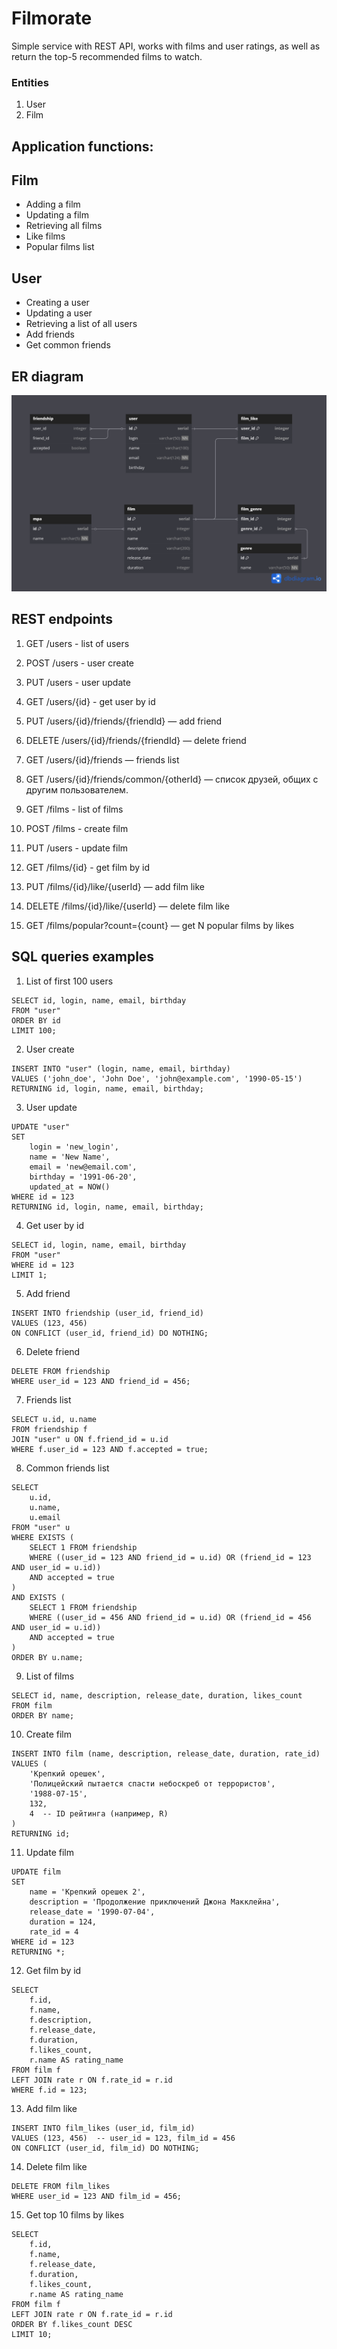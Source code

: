 # Filmorate
Simple service with REST API, works with films and user ratings, as well as return the top-5 recommended films to watch.

### Entities 
1. User
2. Film


## Application functions:
## Film
- Adding a film
- Updating a film
- Retrieving all films
- Like films
- Popular films list

## User
- Creating a user
- Updating a user
- Retrieving a list of all users
- Add friends
- Get common friends


## ER diagram
![Filmorate application ER diagram](src/main/resources/db/diagram/filmorate_er_diagram.png)


## REST endpoints
1. GET /users - list of users
2. POST /users - user create
3. PUT /users - user update
4. GET /users/{id} - get user by id
5. PUT /users/{id}/friends/{friendId} — add friend
6. DELETE /users/{id}/friends/{friendId} — delete friend
7. GET /users/{id}/friends — friends list
8. GET /users/{id}/friends/common/{otherId} — список друзей, общих с другим пользователем.

9. GET /films - list of films
10. POST /films - create film
11. PUT /users - update film
12. GET /films/{id} - get film by id
13. PUT /films/{id}/like/{userId} — add film like
14. DELETE /films/{id}/like/{userId} — delete film like
15. GET /films/popular?count={count} — get N popular films by likes


## SQL queries examples

1. List of first 100 users
```
SELECT id, login, name, email, birthday
FROM "user"
ORDER BY id
LIMIT 100;
```
2. User create
```aiignore
INSERT INTO "user" (login, name, email, birthday)
VALUES ('john_doe', 'John Doe', 'john@example.com', '1990-05-15')
RETURNING id, login, name, email, birthday;
```
3. User update
```aiignore
UPDATE "user"
SET 
    login = 'new_login',
    name = 'New Name',
    email = 'new@email.com',
    birthday = '1991-06-20',
    updated_at = NOW()
WHERE id = 123
RETURNING id, login, name, email, birthday;
```
4. Get user by id
```
SELECT id, login, name, email, birthday
FROM "user"
WHERE id = 123
LIMIT 1;
```
5. Add friend
```aiignore
INSERT INTO friendship (user_id, friend_id)
VALUES (123, 456)
ON CONFLICT (user_id, friend_id) DO NOTHING;
```

6. Delete friend
```aiignore
DELETE FROM friendship 
WHERE user_id = 123 AND friend_id = 456;
```
7. Friends list
```aiignore
SELECT u.id, u.name
FROM friendship f
JOIN "user" u ON f.friend_id = u.id
WHERE f.user_id = 123 AND f.accepted = true;
```

8. Common friends list
```aiignore
SELECT 
    u.id,
    u.name,
    u.email
FROM "user" u
WHERE EXISTS (
    SELECT 1 FROM friendship
    WHERE ((user_id = 123 AND friend_id = u.id) OR (friend_id = 123 AND user_id = u.id))
    AND accepted = true
)
AND EXISTS (
    SELECT 1 FROM friendship
    WHERE ((user_id = 456 AND friend_id = u.id) OR (friend_id = 456 AND user_id = u.id))
    AND accepted = true
)
ORDER BY u.name;
```

9. List of films
```aiignore
SELECT id, name, description, release_date, duration, likes_count 
FROM film
ORDER BY name;
```

10. Create film
```aiignore
INSERT INTO film (name, description, release_date, duration, rate_id)
VALUES (
    'Крепкий орешек', 
    'Полицейский пытается спасти небоскреб от террористов',
    '1988-07-15',
    132,
    4  -- ID рейтинга (например, R)
)
RETURNING id;
```
11. Update film
```aiignore
UPDATE film
SET 
    name = 'Крепкий орешек 2',
    description = 'Продолжение приключений Джона Макклейна',
    release_date = '1990-07-04',
    duration = 124,
    rate_id = 4
WHERE id = 123
RETURNING *;
```

12. Get film by id
```aiignore
SELECT 
    f.id,
    f.name,
    f.description,
    f.release_date,
    f.duration,
    f.likes_count,
    r.name AS rating_name
FROM film f
LEFT JOIN rate r ON f.rate_id = r.id
WHERE f.id = 123;
```
13. Add film like
```aiignore
INSERT INTO film_likes (user_id, film_id)
VALUES (123, 456)  -- user_id = 123, film_id = 456
ON CONFLICT (user_id, film_id) DO NOTHING;
```
14. Delete film like
```aiignore
DELETE FROM film_likes
WHERE user_id = 123 AND film_id = 456;
```
15. Get top 10 films by likes
```aiignore
SELECT 
    f.id,
    f.name,
    f.release_date,
    f.duration,
    f.likes_count,
    r.name AS rating_name
FROM film f
LEFT JOIN rate r ON f.rate_id = r.id
ORDER BY f.likes_count DESC
LIMIT 10;
```